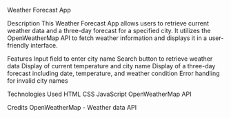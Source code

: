 Weather Forecast App

Description
This Weather Forecast App allows users to retrieve current weather data and a three-day forecast for a specified city. It utilizes the OpenWeatherMap API to fetch weather information and displays it in a user-friendly interface.

Features
Input field to enter city name
Search button to retrieve weather data
Display of current temperature and city name
Display of a three-day forecast including date, temperature, and weather condition
Error handling for invalid city names

Technologies Used
HTML
CSS
JavaScript
OpenWeatherMap API

Credits
OpenWeatherMap - Weather data API
